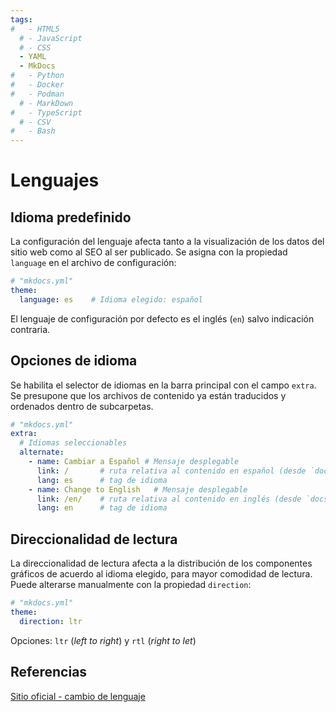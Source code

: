 ```yaml
---
tags:
#   - HTML5
  # - JavaScript
  # - CSS
  - YAML
  - MkDocs
#   - Python
#   - Docker
#   - Podman
  # - MarkDown
#   - TypeScript
  # - CSV
#   - Bash
---
```




# Lenguajes


## Idioma predefinido

La configuración del lenguaje afecta tanto a la visualización de los datos del sitio web como al SEO al ser publicado. 
Se asigna con la propiedad `language` en el archivo de configuración:

``` yaml title="Idioma predefinido"
# "mkdocs.yml"
theme:
  language: es    # Idioma elegido: español
```

El lenguaje de configuración por defecto es el inglés (`en`) salvo indicación contraria.


## Opciones de idioma

Se habilita el selector de idiomas en la barra principal con el campo `extra`. Se presupone que los archivos de contenido ya están traducidos y ordenados dentro de subcarpetas.

``` yaml title="Idiomas - Inglés y Español"
# "mkdocs.yml"
extra:
  # Idiomas seleccionables
  alternate:
    - name: Cambiar a Español # Mensaje desplegable
      link: /       # ruta relativa al contenido en español (desde `docs/`)
      lang: es      # tag de idioma
    - name: Change to English   # Mensaje desplegable
      link: /en/    # ruta relativa al contenido en inglés (desde `docs/`)
      lang: en      # tag de idioma
```


## Direccionalidad de lectura


La direccionalidad de lectura afecta a la distribución de los componentes gráficos de acuerdo al idioma elegido, para mayor comodidad de lectura. Puede alterarse manualmente con la propiedad `direction`:

``` yaml title="Idiomas - Direccionalidad"
# "mkdocs.yml"
theme:
  direction: ltr
```

Opciones: `ltr` (*left to right*) y `rtl` (*right to let*)



## Referencias

[Sitio oficial - cambio de lenguaje](https://squidfunk.github.io/mkdocs-material/setup/changing-the-language/)